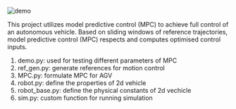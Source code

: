 
![demo](https://github.com/ryanyu512/robot_motion_control/assets/19774686/c15878b1-62b7-4f33-b408-e82e15c219db)

This project utilizes model predictive control (MPC) to achieve full control of an autonomous vehicle. Based on sliding windows of reference trajectories, model predictive control (MPC) respects and computes optimised control inputs. 

1. demo.py: used for testing different parameters of MPC
2. ref_gen.py: generate references for motion control
3. MPC.py: formulate MPC for AGV
4. robot.py: define the properties of 2d vehicle
5. robot_base.py: define the physical constants of 2d vechicle
6. sim.py: custom function for running simulation
